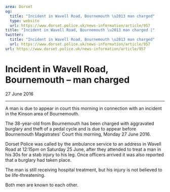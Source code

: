 ```yaml
area: Dorset
og:
  title: "Incident in Wavell Road, Bournemouth \u2013 man charged"
  type: website
  url: https://www.dorset.police.uk/news-information/article/957
title: "Incident in Wavell Road, Bournemouth \u2013 man charged |"
twitter:
  title: "Incident in Wavell Road, Bournemouth \u2013 man charged"
  url: https://www.dorset.police.uk/news-information/article/957
url: https://www.dorset.police.uk/news-information/article/957
```

# Incident in Wavell Road, Bournemouth – man charged

27 June 2016

* * *

A man is due to appear in court this morning in connection with an incident in the Kinson area of Bournemouth.

The 38-year-old from Bournemouth has been charged with aggravated burglary and theft of a pedal cycle and is due to appear before Bournemouth Magistrates' Court this morning, Monday 27 June 2016.

Dorset Police was called by the ambulance service to an address in Wavell Road at 12:15pm on Saturday 25 June, after they attended to treat a man in his 30s for a stab injury to his leg. Once officers arrived it was also reported that a burglary had taken place.

The man is still receiving hospital treatment, but his injury is not believed to be life-threatening.

Both men are known to each other.
